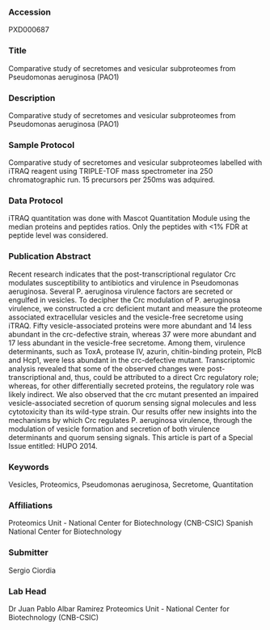 ### Accession
PXD000687

### Title
Comparative study of secretomes and vesicular subproteomes from Pseudomonas aeruginosa (PAO1)

### Description
Comparative study of secretomes and vesicular subproteomes from Pseudomonas aeruginosa (PAO1)

### Sample Protocol
Comparative study of secretomes and vesicular subproteomes labelled with iTRAQ reagent using TRIPLE-TOF mass spectrometer ina 250 chromatographic run. 15 precursors per 250ms was adquired.

### Data Protocol
iTRAQ quantitation was done with Mascot Quantitation Module using the median proteins and peptides ratios. Only the peptides with <1% FDR at peptide level was considered.

### Publication Abstract
Recent research indicates that the post-transcriptional regulator Crc modulates susceptibility to antibiotics and virulence in Pseudomonas aeruginosa. Several P. aeruginosa virulence factors are secreted or engulfed in vesicles. To decipher the Crc modulation of P. aeruginosa virulence, we constructed a crc deficient mutant and measure the proteome associated extracellular vesicles and the vesicle-free secretome using iTRAQ. Fifty vesicle-associated proteins were more abundant and 14 less abundant in the crc-defective strain, whereas 37 were more abundant and 17 less abundant in the vesicle-free secretome. Among them, virulence determinants, such as ToxA, protease IV, azurin, chitin-binding protein, PlcB and Hcp1, were less abundant in the crc-defective mutant. Transcriptomic analysis revealed that some of the observed changes were post-transcriptional and, thus, could be attributed to a direct Crc regulatory role; whereas, for other differentially secreted proteins, the regulatory role was likely indirect. We also observed that the crc mutant presented an impaired vesicle-associated secretion of quorum sensing signal molecules and less cytotoxicity than its wild-type strain. Our results offer new insights into the mechanisms by which Crc regulates P. aeruginosa virulence, through the modulation of vesicle formation and secretion of both virulence determinants and quorum sensing signals. This article is part of a Special Issue entitled: HUPO 2014.

### Keywords
Vesicles, Proteomics, Pseudomonas aeruginosa, Secretome, Quantitation

### Affiliations
Proteomics Unit - National Center for Biotechnology (CNB-CSIC)
Spanish National Center for Biotechnology

### Submitter
Sergio Ciordia

### Lab Head
Dr Juan Pablo Albar Ramirez
Proteomics Unit - National Center for Biotechnology (CNB-CSIC)


